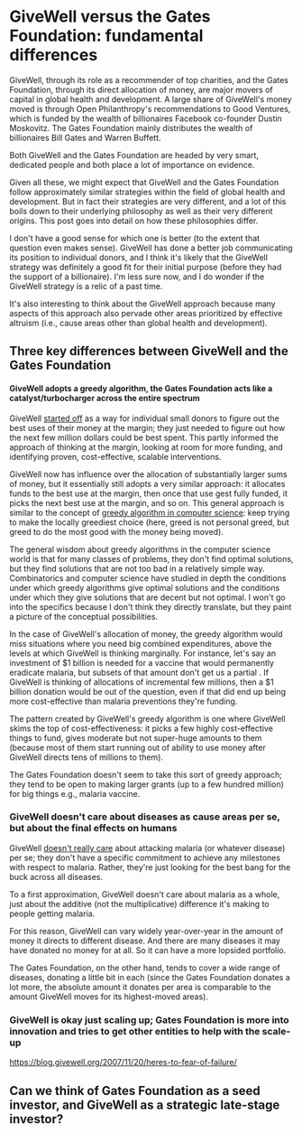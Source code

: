 # GiveWell versus the Gates Foundation: fundamental differences

GiveWell, through its role as a recommender of top charities, and the
Gates Foundation, through its direct allocation of money, are major
movers of capital in global health and development. A large share of
GiveWell's money moved is through Open Philanthropy's recommendations
to Good Ventures, which is funded by the wealth of billionaires
Facebook co-founder Dustin Moskovitz. The Gates Foundation mainly
distributes the wealth of billionaires Bill Gates and Warren Buffett.

Both GiveWell and the Gates Foundation are headed by very smart,
dedicated people and both place a lot of importance on evidence.

Given all these, we might expect that GiveWell and the Gates
Foundation follow approximately similar strategies within the field of
global health and development. But in fact their strategies are very
different, and a lot of this boils down to their underlying philosophy
as well as their very different origins. This post goes into detail on
how these philosophies differ.

I don't have a good sense for which one is better (to the extent that
question even makes sense). GiveWell has done a better job
communicating its position to individual donors, and I think it's
likely that the GiveWell strategy was definitely a good fit for their
initial purpose (before they had the support of a billionaire). I'm
less sure now, and I do wonder if the GiveWell strategy is a relic of
a past time.

It's also interesting to think about the GiveWell approach because
many aspects of this approach also pervade other areas prioritized by
effective altruism (i.e., cause areas other than global health and
development).

## Three key differences between GiveWell and the Gates Foundation

#### GiveWell adopts a greedy algorithm, the Gates Foundation acts like a catalyst/turbocharger across the entire spectrum

GiveWell [started
off](https://www.lesswrong.com/posts/KngH3kABkhZet8qML/evaluating-givewell-as-a-startup-idea-based-on-paul-graham-s)
as a way for individual small donors to figure out the best uses of
their money at the margin; they just needed to figure out how the next
few million dollars could be best spent. This partly informed the
approach of thinking at the margin, looking at room for more funding,
and identifying proven, cost-effective, scalable interventions.

GiveWell now has influence over the allocation of substantially larger
sums of money, but it essentially still adopts a very similar
approach: it allocates funds to the best use at the margin, then once
that use gest fully funded, it picks the next best use at the margin,
and so on. This general approach is similar to the concept of [greedy
algorithm in computer
science](https://en.wikipedia.org/wiki/Greedy_algorithm): keep trying
to make the locally greediest choice (here, greed is not personal
greed, but greed to do the most good with the money being moved).

The general wisdom about greedy algorithms in the computer science
world is that for many classes of problems, they don't find optimal
solutions, but they find solutions that are not too bad in a
relatively simple way. Combinatorics and computer science have studied
in depth the conditions under which greedy algorithms give optimal
solutions and the conditions under which they give solutions that are
decent but not optimal. I won't go into the specifics because I don't
think they directly translate, but they paint a picture of the
conceptual possibilities.

In the case of GiveWell's allocation of money, the greedy algorithm
would miss situations where you need big combined expenditures, above
the levels at which GiveWell is thinking marginally. For instance,
let's say an investment of $1 billion is needed for a vaccine that
would permanently eradicate malaria, but subsets of that amount don't
get us a partial . If GiveWell is thinking of allocations of
incremental few millions, then a $1 billion donation would be out of
the question, even if that did end up being more cost-effective than
malaria preventions they're funding.

The pattern created by GiveWell's greedy algorithm is one where
GiveWell skims the top of cost-effectiveness: it picks a few highly
cost-effective things to fund, gives moderate but not super-huge
amounts to them (because most of them start running out of ability to
use money after GiveWell directs tens of millions to them).

The Gates Foundation doesn't seem to take this sort of greedy
approach; they tend to be open to making larger grants (up to a few
hundred million) for big things e.g., malaria vaccine.

### GiveWell doesn't care about diseases as cause areas per se, but about the final effects on humans

GiveWell [doesn't really
care](https://blog.givewell.org/2007/07/07/charity-vs-philanthropy/)
about attacking malaria (or whatever disease) per se; they don't have
a specific commitment to achieve any milestones with respect to
malaria. Rather, they're just looking for the best bang for the buck
across all diseases.

To a first approximation, GiveWell doesn't care about malaria as a
whole, just about the additive (not the multiplicative) difference
it's making to people getting malaria.

For this reason, GiveWell can vary widely year-over-year in the amount
of money it directs to different disease. And there are many diseases
it may have donated no money for at all. So it can have a more lopsided portfolio.

The Gates Foundation, on the other hand, tends to cover a wide range
of diseases, donating a little bit in each (since the Gates Foundation
donates a lot more, the absolute amount it donates per area is
comparable to the amount GiveWell moves for its highest-moved areas).

### GiveWell is okay just scaling up; Gates Foundation is more into innovation and tries to get other entities to help with the scale-up

https://blog.givewell.org/2007/11/20/heres-to-fear-of-failure/

## Can we think of Gates Foundation as a seed investor, and GiveWell as a strategic late-stage investor?
